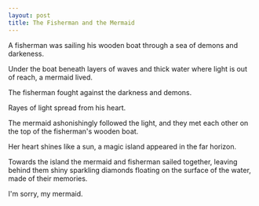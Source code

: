 ```yaml
---
layout: post
title: The Fisherman and the Mermaid
---
```


A fisherman was sailing his wooden boat through a sea of demons and darkeness.

Under the boat beneath layers of waves and thick water where light is out of reach, a mermaid lived.

The fisherman fought against the darkness and demons.

Rayes of light spread from his heart.

The mermaid ashonishingly followed the light, and they met each other on the top of the fisherman's wooden boat.

Her heart shines like a sun, a magic island appeared in the far horizon.

Towards the island the mermaid and fisherman sailed together, leaving behind them shiny sparkling diamonds floating on the surface of the water, made of their memories.

  
  
I'm sorry, my mermaid.
